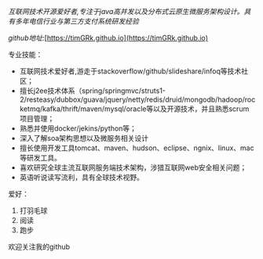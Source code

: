 *互联网技术开源爱好者,专注于java高并发以及分布式云原生微服务架构设计。具有多年电信行业与第三方支付系统研发经验*

*github地址:*[https://timGRk.github.io](https://timGRk.github.io)

专业技能：
* 互联网技术爱好者,游走于stackoverflow/github/slideshare/infoq等技术社区；
* 擅长j2ee技术体系（spring/springmvc/struts1-2/resteasy/dubbox/guava/jquery/netty/redis/druid/mongodb/hadoop/rocketmq/kafka/thrift/maven/mysql/oracle等以及开源技术，并且熟悉scrum项目管理；
* 熟悉并使用docker/jekins/python等；
* 深入了解soa架构思想以及微服务相关设计
* 擅长使用开发工具tomcat、maven、hudson、eclipse、ngnix、linux、mac等研发工具。
* 喜欢研究全球主流互联网服务端技术架构，涉猎互联网web安全相关问题；
* 英语听说读写流利，具有全球技术视野。

爱好：
  1. 打羽毛球
  2. 阅读
  3. 跑步
  
  
欢迎关注我的github






